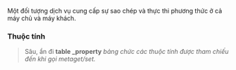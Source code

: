 Một đối tượng dịch vụ cung cấp sự sao chép và thực thi phương thức ở cả máy chủ và máy khách.

### Thuộc tính
> Sâu, ẩn đi
**table \_property**
*bảng chức các thuộc tính được tham chiếu đến khi gọi metaget/set.*

